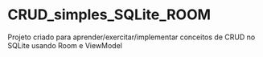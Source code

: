 # CRUD_simples_SQLite_ROOM
 Projeto criado para aprender/exercitar/implementar conceitos de CRUD no SQLite usando Room e ViewModel
